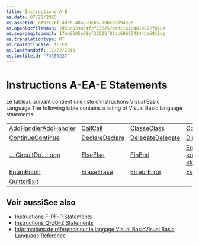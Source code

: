 ```yaml
---
title: Instructions A-E
ms.date: 07/20/2015
ms.assetid: af97c2bf-dddb-48a8-8eb6-798cd219430b
ms.openlocfilehash: 7d56c059ac4f2f136e57aedc161c4819022f028a
ms.sourcegitcommit: 17ee6605e01ef32506f8fdc686954244ba6911de
ms.translationtype: MT
ms.contentlocale: fr-FR
ms.lasthandoff: 11/22/2019
ms.locfileid: "74350227"
---
```

# <a name="a-e-statements"></a><span data-ttu-id="124ff-102">Instructions A-E</span><span class="sxs-lookup"><span data-stu-id="124ff-102">A-E Statements</span></span>
<span data-ttu-id="124ff-103">Le tableau suivant contient une liste d’instructions Visual Basic Language.</span><span class="sxs-lookup"><span data-stu-id="124ff-103">The following table contains a listing of Visual Basic language statements.</span></span>  
  
|||||  
|---|---|---|---|  
|[<span data-ttu-id="124ff-104">AddHandler</span><span class="sxs-lookup"><span data-stu-id="124ff-104">AddHandler</span></span>](addhandler-statement.md)|[<span data-ttu-id="124ff-105">Call</span><span class="sxs-lookup"><span data-stu-id="124ff-105">Call</span></span>](call-statement.md)|[<span data-ttu-id="124ff-106">Classe</span><span class="sxs-lookup"><span data-stu-id="124ff-106">Class</span></span>](class-statement.md)|[<span data-ttu-id="124ff-107">Const</span><span class="sxs-lookup"><span data-stu-id="124ff-107">Const</span></span>](const-statement.md)|  
|[<span data-ttu-id="124ff-108">Continue</span><span class="sxs-lookup"><span data-stu-id="124ff-108">Continue</span></span>](continue-statement.md)|[<span data-ttu-id="124ff-109">Declare</span><span class="sxs-lookup"><span data-stu-id="124ff-109">Declare</span></span>](declare-statement.md)|[<span data-ttu-id="124ff-110">Delegate</span><span class="sxs-lookup"><span data-stu-id="124ff-110">Delegate</span></span>](delegate-statement.md)|[<span data-ttu-id="124ff-111">Dim</span><span class="sxs-lookup"><span data-stu-id="124ff-111">Dim</span></span>](dim-statement.md)|  
|[<span data-ttu-id="124ff-112">... Circuit</span><span class="sxs-lookup"><span data-stu-id="124ff-112">Do...Loop</span></span>](do-loop-statement.md)|[<span data-ttu-id="124ff-113">Else</span><span class="sxs-lookup"><span data-stu-id="124ff-113">Else</span></span>](else-statement.md)|[<span data-ttu-id="124ff-114">Fin</span><span class="sxs-lookup"><span data-stu-id="124ff-114">End</span></span>](end-statement.md)|[<span data-ttu-id="124ff-115">End \<mot clé></span><span class="sxs-lookup"><span data-stu-id="124ff-115">End \<keyword></span></span>](end-keyword-statement.md)|  
|[<span data-ttu-id="124ff-116">Enum</span><span class="sxs-lookup"><span data-stu-id="124ff-116">Enum</span></span>](enum-statement.md)|[<span data-ttu-id="124ff-117">Erase</span><span class="sxs-lookup"><span data-stu-id="124ff-117">Erase</span></span>](erase-statement.md)|[<span data-ttu-id="124ff-118">Erreur</span><span class="sxs-lookup"><span data-stu-id="124ff-118">Error</span></span>](error-statement.md)|[<span data-ttu-id="124ff-119">Event</span><span class="sxs-lookup"><span data-stu-id="124ff-119">Event</span></span>](event-statement.md)|  
|[<span data-ttu-id="124ff-120">Quitter</span><span class="sxs-lookup"><span data-stu-id="124ff-120">Exit</span></span>](exit-statement.md)||||  
  
## <a name="see-also"></a><span data-ttu-id="124ff-121">Voir aussi</span><span class="sxs-lookup"><span data-stu-id="124ff-121">See also</span></span>

- [<span data-ttu-id="124ff-122">Instructions F-P</span><span class="sxs-lookup"><span data-stu-id="124ff-122">F-P Statements</span></span>](f-p-statements.md)
- [<span data-ttu-id="124ff-123">Instructions Q-Z</span><span class="sxs-lookup"><span data-stu-id="124ff-123">Q-Z Statements</span></span>](q-z-statements.md)
- [<span data-ttu-id="124ff-124">Informations de référence sur le langage Visual Basic</span><span class="sxs-lookup"><span data-stu-id="124ff-124">Visual Basic Language Reference</span></span>](../index.md)
